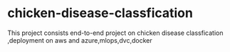 # chicken-disease-classfication
This project  consists end-to-end project on chicken disease classfication ,deployment on aws and azure,mlops,dvc,docker
